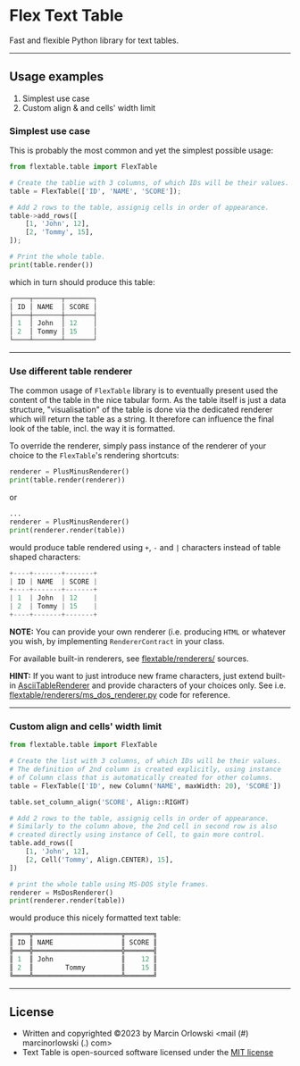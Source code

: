 # Flex Text Table

Fast and flexible Python library for text tables.

---

## Usage examples

1. Simplest use case
2. Custom align & and cells' width limit

### Simplest use case

This is probably the most common and yet the simplest possible usage:

```python
from flextable.table import FlexTable

# Create the tablie with 3 columns, of which IDs will be their values.
table = FlexTable(['ID', 'NAME', 'SCORE']);

# Add 2 rows to the table, assignig cells in order of appearance.
table->add_rows([
    [1, 'John', 12],
    [2, 'Tommy', 15],
]);

# Print the whole table.
print(table.render())
```

which in turn should produce this table:

```python
┌────┬───────┬───────┐
│ ID │ NAME  │ SCORE │
├────┼───────┼───────┤
│ 1  │ John  │ 12    │
│ 2  │ Tommy │ 15    │
└────┴───────┴───────┘
```

---

### Use different table renderer

The common usage of `FlexTable` library is to eventually present used the
content of the table in the nice tabular form. As the table itself is just
a data structure, "visualisation" of the table is done via the dedicated
renderer which will return the table as a string. It therefore can influence
the final look of the table, incl. the way it is formatted.

To override the renderer, simply pass instance of the renderer of your
choice to the `FlexTable`'s rendering shortcuts:

```python
renderer = PlusMinusRenderer()
print(table.render(renderer))
```

or

```python
...
renderer = PlusMinusRenderer()
print(renderer.render(table))
```

would produce table rendered using `+`, `-` and `|` characters
instead of table shaped characters:

```python
+----+-------+-------+
| ID | NAME  | SCORE |
+----+-------+-------+
| 1  | John  | 12    |
| 2  | Tommy | 15    |
+----+-------+-------+
```

**NOTE:** You can provide your own renderer (i.e. producing `HTML` or whatever you wish,
by implementing `RendererContract` in your class.

For available built-in renderers, see [flextable/renderers/](../flextable/renderers/) sources.

**HINT:** If you want to just introduce new frame characters, just extend built-in
[AsciiTableRenderer](../flextable/renderers/ascii_table_renderer.py) and provide characters of your choices
only. See i.e. [flextable/renderers/ms_dos_renderer.py](../flextable/renderers/ms_dos_renderer.py) code for
reference.

---

### Custom align and cells' width limit

```python
from flextable.table import FlexTable

# Create the list with 3 columns, of which IDs will be their values.
# The definition of 2nd column is created explicitly, using instance 
# of Column class that is automatically created for other columns.
table = FlexTable(['ID', new Column('NAME', maxWidth: 20), 'SCORE'])

table.set_column_align('SCORE', Align::RIGHT)

# Add 2 rows to the table, assignig cells in order of appearance.
# Similarly to the column above, the 2nd cell in second row is also
# created directly using instance of Cell, to gain more control. 
table.add_rows([
    [1, 'John', 12],
    [2, Cell('Tommy', Align.CENTER), 15],
])

# print the whole table using MS-DOS style frames.
renderer = MsDosRenderer()
print(renderer.render(table))
```

would produce this nicely formatted text table:

```python
╔════╦══════════════════════╦═══════╗
║ ID ║ NAME                 ║ SCORE ║
╠════╬══════════════════════╬═══════╣
║ 1  ║ John                 ║    12 ║
║ 2  ║        Tommy         ║    15 ║
╚════╩══════════════════════╩═══════╝
```

---

## License

* Written and copyrighted &copy;2023 by Marcin Orlowski <mail (#) marcinorlowski (.) com>
* Text Table is open-sourced software licensed under
  the [MIT license](http://opensource.org/licenses/MIT)
